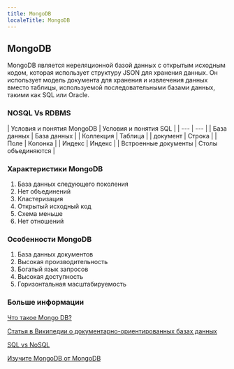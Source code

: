 ```yaml
---
title: MongoDB
localeTitle: MongoDB
---
```

## MongoDB

MongoDB является нереляционной базой данных с открытым исходным кодом, которая использует структуру JSON для хранения данных. Он использует модель документа для хранения и извлечения данных вместо таблицы, используемой последовательными базами данных, такими как SQL или Oracle.

### NOSQL Vs RDBMS

| Условия и понятия MongoDB | Условия и понятия SQL | | --- | --- | | База данных | База данных | | Коллекция | Таблица | | документ | Строка | | Поле | Колонка | | Индекс | Индекс | | Встроенные документы | Столы объединяются |

### Характеристики MongoDB

1.  База данных следующего поколения
2.  Нет объединений
3.  Кластеризация
4.  Открытый исходный код
5.  Схема меньше
6.  Нет отношений

### Особенности MongoDB

1.  База данных документов
2.  Высокая производительность
3.  Богатый язык запросов
4.  Высокая доступность
5.  Горизонтальная масштабируемость

### Больше информации

[Что такое Mongo DB?](https://www.mongodb.com/what-is-mongodb)

[Статья в Википедии о документарно-ориентированных базах данных](https://en.wikipedia.org/wiki/Document-oriented_database)

[SQL vs NoSQL](https://insights.dice.com/2012/07/16/sql-vs-nosql-which-is-better/)

[Изучите MongoDB от MongoDB](https://university.mongodb.com/)